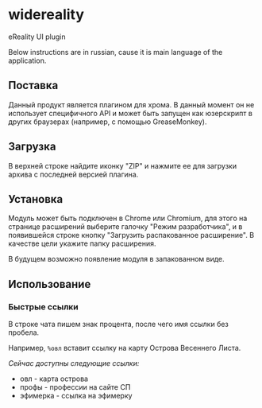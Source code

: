 widereality
===========

eReality UI plugin

Below instructions are in russian, cause it is main language of the application.

Поставка
--------

Данный продукт является плагином для хрома. В данный момент он не использует специфичного API и может быть запущен как юзерскрипт в других браузерах (например, с помощью GreaseMonkey).

Загрузка
--------

В верхней строке найдите иконку "ZIP" и нажмите ее для загрузки архива с последней версией плагина.

Установка
---------

Модуль может быть подключен в Chrome или Chromium, для этого на странице расширений выберите галочку "Режим разработчика", и в появившейся строке кнопку  "Загрузить распакованное расширение". В качестве цели укажите папку расширения.

В будущем возможно появление модуля в запакованном виде.

Использование
-------------

### Быстрые ссылки

В строке чата пишем знак процента, после чего имя ссылки без пробела.

Например, `%овл` вставит ссылку на карту Острова Весеннего Листа.

_Сейчас доступны следующие ссылки:_

+ овл - карта острова
+ профы - профессии на сайте СП
+ эфимерка - ссылка на эфимерку
